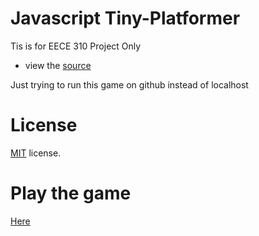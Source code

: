 

Javascript Tiny-Platformer
======
Tis is for EECE 310 Project Only

* view the [source](https://github.com/jakesgordon/javascript-tiny-platformer)

Just trying to run this game on github instead of localhost


License
=======

[MIT](http://en.wikipedia.org/wiki/MIT_License) license.


Play the game
=========
[Here](http://username.github.io)